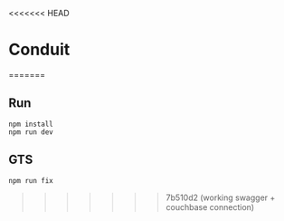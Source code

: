 <<<<<<< HEAD
# Conduit
=======

## Run

```
npm install
npm run dev
```

## GTS

`npm run fix`

>>>>>>> 7b510d2 (working swagger + couchbase connection)
